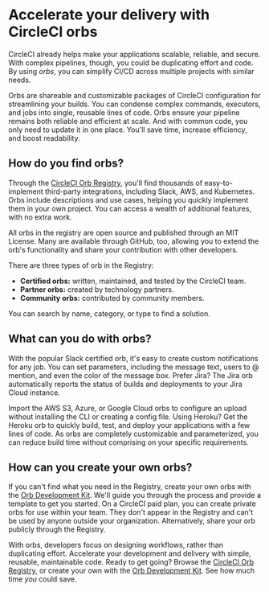 # Accelerate your delivery with CircleCI orbs

CircleCI already helps make your applications scalable, reliable, and secure. With complex pipelines, though, you could be duplicating effort and code. By using _orbs_, you can simplify CI/CD across multiple projects with similar needs.

Orbs are shareable and customizable packages of CircleCI configuration for streamlining your builds. You can condense complex commands, executors, and jobs into single, reusable lines of code. Orbs ensure your pipeline remains both reliable and efficient at scale. And with common code, you only need to update it in one place. You'll save time, increase efficiency, and boost readability.

## How do you find orbs?

Through the [CircleCI Orb Registry](https://circleci.com/developer/orbs), you'll find thousands of easy-to-implement third-party integrations, including Slack, AWS, and Kubernetes. Orbs include descriptions and use cases, helping you quickly implement them in your own project. You can access a wealth of additional features, with no extra work.

All orbs in the registry are open source and published through an MIT License. Many are available through GitHub, too, allowing you to extend the orb's functionality and share your contribution with other developers.

There are three types of orb in the Registry:

- **Certified orbs:** written, maintained, and tested by the CircleCI team.
- **Partner orbs:** created by technology partners.
- **Community orbs:** contributed by community members. 

You can search by name, category, or type to find a solution.

## What can you do with orbs?

With the popular Slack certified orb, it's easy to create custom notifications for any job. You can set parameters, including the message text, users to @ mention, and even the color of the message box. Prefer Jira? The Jira orb automatically reports the status of builds and deployments to your Jira Cloud instance.
	
Import the AWS S3, Azure, or Google Cloud orbs to configure an upload without installing the CLI or creating a config file. Using Heroku? Get the Heroku orb to quickly build, test, and deploy your applications with a few lines of code. As orbs are completely customizable and parameterized, you can reduce build time without comprising on your specific requirements.

## How can you create your own orbs?

If you can't find what you need in the Registry, create your own orbs with the [Orb Development Kit](https://circleci.com/docs/2.0/orb-author/#orb-development-kit). We'll guide you through the process and provide a template to get you started. On a CircleCI paid plan, you can create private orbs for use within your  team. They don't appear in the Registry and can't be used by anyone outside your organization. Alternatively, share your orb publicly through the Registry.

With orbs, developers focus on designing workflows, rather than duplicating effort. Accelerate your development and delivery with simple, reusable, maintainable code. Ready to get going? Browse the [CircleCI Orb Registry](https://circleci.com/developer/orbs), or create your own with the [Orb Development Kit](https://circleci.com/docs/2.0/orb-author/#orb-development-kit). See how much time _you_ could save.
